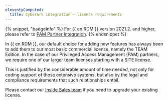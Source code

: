 ```yaml
---
eleventyComputed:
  title: CyberArk integration – license requirements
---
```

{% snippet, "badgeInfo" %}
For {{ en.RDM }} version 2021.2. and higher, please refer to [PAM Partner Integration](/rdm/mac/kb/rdm-windows/knowledge-base/pam-partner-integration/).
{% endsnippet %}  

In {{ en.RDM }}, our default choice for adding new features has always been to add them to our most basic commercial license, namely the TEAM Edition. In the case of our Privileged Access Management (PAM) partners, we require one of our larger team licenses starting with a SITE license.

This is justified by the considerable amount of time needed, not only for coding support of those extensive systems, but also by the legal and compliance requirements that such relationships entail.

Please contact our [Inside Sales team](mailto:sales@devolutions.net) if you need to upgrade your existing license.
